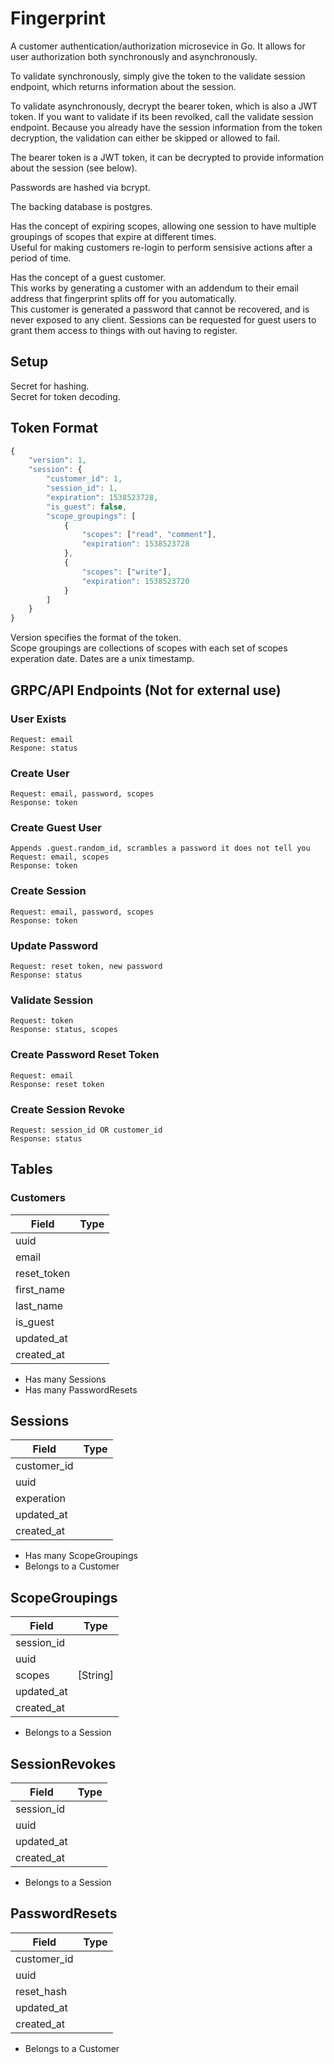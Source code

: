 # Fingerprint

A customer authentication/authorization microsevice in Go. It allows for user authorization both synchronously and asynchronously. 

To validate synchronously, simply give the token to the validate session endpoint, which returns information about the session.

To validate asynchronously, decrypt the bearer token, which is also a JWT token. If you want to validate if its been revolked, call the validate session endpoint. Because you already have the session information from the token decryption, the validation can either be skipped or allowed to fail. 

The bearer token is a JWT token, it can be decrypted to provide information about the session (see below).

Passwords are hashed via bcrypt.

The backing database is postgres. 

Has the concept of expiring scopes, allowing one session to have multiple groupings of scopes that expire at different times.  
Useful for making customers re-login to perform sensisive actions after a period of time. 

Has the concept of a guest customer.  
This works by generating a customer with an addendum to their email address that fingerprint splits off for you automatically.  
This customer is generated a password that cannot be recovered, and is never exposed to any client. 
Sessions can be requested for guest users to grant them access to things with out having to register.  

## Setup

Secret for hashing.   
Secret for token decoding.      

## Token Format
```javascript
{
    "version": 1,
    "session": {
        "customer_id": 1,
        "session_id": 1,
        "expiration": 1538523728,
        "is_guest": false,
        "scope_groupings": [
            {
                "scopes": ["read", "comment"],
                "expiration": 1538523728
            },
            {
                "scopes": ["write"],
                "expiration": 1538523720
            }
        ]
    }
}
```

Version specifies the format of the token.   
Scope groupings are collections of scopes with each set of scopes experation date.
Dates are a unix timestamp.  

## GRPC/API Endpoints (Not for external use)

### User Exists  
    Request: email
    Respone: status 

### Create User
    Request: email, password, scopes 
    Response: token 

### Create Guest User
    Appends .guest.random_id, scrambles a password it does not tell you
    Request: email, scopes
    Response: token 

### Create Session
    Request: email, password, scopes  
    Response: token  

### Update Password
    Request: reset token, new password 
    Response: status 

### Validate Session
    Request: token
    Response: status, scopes 

### Create Password Reset Token
    Request: email
    Response: reset token

### Create Session Revoke 
    Request: session_id OR customer_id
    Response: status 

## Tables
### Customers
| Field | Type |
|---| --- |
| uuid  |
| email  |
| reset_token  |
| first_name  |
| last_name   |
| is_guest   |
| updated_at |
| created_at   |

* Has many Sessions
* Has many PasswordResets 

## Sessions
| Field | Type |
|---| --- |
| customer_id |
| uuid  |
| experation  |
| updated_at |
| created_at   |

* Has many ScopeGroupings
* Belongs to a Customer

## ScopeGroupings
| Field | Type |
|---| --- |
| session_id |
| uuid  |
| scopes  | [String] | 
| updated_at |
| created_at   |

* Belongs to a Session

## SessionRevokes
| Field | Type |
|---| --- |
| session_id |
| uuid  |
| updated_at |
| created_at   |

* Belongs to a Session

## PasswordResets
| Field | Type |
|---| --- |
| customer_id |
| uuid  |
| reset_hash |
| updated_at |
| created_at   |

* Belongs to a Customer
